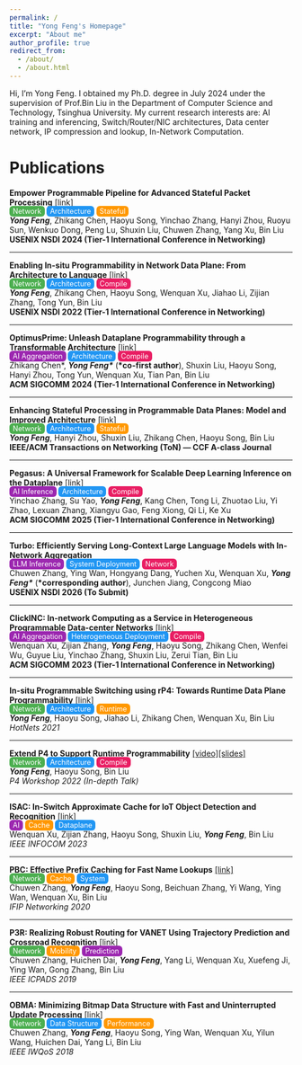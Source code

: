 ```yaml
---
permalink: /
title: "Yong Feng's Homepage"
excerpt: "About me"
author_profile: true
redirect_from: 
  - /about/
  - /about.html
---
```


Hi, I’m Yong Feng. 
I obtained my Ph.D. degree in July 2024 under the supervision of Prof.Bin Liu in the Department of Computer Science and Technology, Tsinghua University.
My current research interests are: AI training and inferencing, Switch/Router/NIC architectures, Data center network, IP compression and lookup, In-Network Computation.

Publications
======

**Empower Programmable Pipeline for Advanced Stateful Packet Processing** [[link]](https://www.usenix.org/conference/nsdi24/presentation/feng-yong)  
<span style="font-size:90%">
<span style="background:#4CAF50; color:white; border-radius:6px; padding:2px 6px;">Network</span>
<span style="background:#2196F3; color:white; border-radius:6px; padding:2px 6px;">Architecture</span>
<span style="background:#FF9800; color:white; border-radius:6px; padding:2px 6px;">Stateful</span>
</span>  
***Yong Feng***, Zhikang Chen, Haoyu Song, Yinchao Zhang, Hanyi Zhou, Ruoyu Sun, Wenkuo Dong, Peng Lu, Shuxin Liu, Chuwen Zhang, Yang Xu, Bin Liu  
**USENIX NSDI 2024 (Tier-1 International Conference in Networking)**

---

**Enabling In-situ Programmability in Network Data Plane: From Architecture to Language** [[link]](https://www.usenix.org/conference/nsdi22/presentation/feng)  
<span style="font-size:90%">
<span style="background:#4CAF50; color:white; border-radius:6px; padding:2px 6px;">Network</span>
<span style="background:#2196F3; color:white; border-radius:6px; padding:2px 6px;">Architecture</span>
<span style="background:#E91E63; color:white; border-radius:6px; padding:2px 6px;">Compile</span>
</span>  
***Yong Feng***, Zhikang Chen, Haoyu Song, Wenquan Xu, Jiahao Li, Zijian Zhang, Tong Yun, Bin Liu  
**USENIX NSDI 2022 (Tier-1 International Conference in Networking)**

---

**OptimusPrime: Unleash Dataplane Programmability through a Transformable Architecture** [[link]](https://dl.acm.org/doi/10.1145/3651890.3672214)  
<span style="font-size:90%">
<span style="background:#9C27B0; color:white; border-radius:6px; padding:2px 6px;">AI Aggregation</span>
<span style="background:#2196F3; color:white; border-radius:6px; padding:2px 6px;">Architecture</span>
<span style="background:#E91E63; color:white; border-radius:6px; padding:2px 6px;">Compile</span>
</span>  
Zhikang Chen\*, ***Yong Feng\**** (**\*co-first author**), Shuxin Liu, Haoyu Song, Hanyi Zhou, Tong Yun, Wenquan Xu, Tian Pan, Bin Liu  
**ACM SIGCOMM 2024 (Tier-1 International Conference in Networking)**

---

**Enhancing Stateful Processing in Programmable Data Planes: Model and Improved Architecture** [[link]](https://ieeexplore.ieee.org/document/10787343)  
<span style="font-size:90%">
<span style="background:#4CAF50; color:white; border-radius:6px; padding:2px 6px;">Network</span>
<span style="background:#2196F3; color:white; border-radius:6px; padding:2px 6px;">Architecture</span>
<span style="background:#FF9800; color:white; border-radius:6px; padding:2px 6px;">Stateful</span>
</span>  
***Yong Feng***, Hanyi Zhou, Shuxin Liu, Zhikang Chen, Haoyu Song, Bin Liu  
**IEEE/ACM Transactions on Networking (ToN) — CCF A-class Journal**

---

**Pegasus: A Universal Framework for Scalable Deep Learning Inference on the Dataplane** [[link]](https://dl.acm.org/doi/10.1145/3718958.3750529)  
<span style="font-size:90%">
<span style="background:#9C27B0; color:white; border-radius:6px; padding:2px 6px;">AI Inference</span>
<span style="background:#2196F3; color:white; border-radius:6px; padding:2px 6px;">Architecture</span>
<span style="background:#E91E63; color:white; border-radius:6px; padding:2px 6px;">Compile</span>
</span>  
Yinchao Zhang, Su Yao, ***Yong Feng***, Kang Chen, Tong Li, Zhuotao Liu, Yi Zhao, Lexuan Zhang, Xiangyu Gao, Feng Xiong, Qi Li, Ke Xu  
**ACM SIGCOMM 2025 (Tier-1 International Conference in Networking)**

---

**Turbo: Efficiently Serving Long-Context Large Language Models with In-Network Aggregation**  
<span style="font-size:90%">
<span style="background:#9C27B0; color:white; border-radius:6px; padding:2px 6px;">LLM Inference</span>
<span style="background:#2196F3; color:white; border-radius:6px; padding:2px 6px;">System Deployment</span>
<span style="background:#E91E63; color:white; border-radius:6px; padding:2px 6px;">Network</span>
</span>  
Chuwen Zhang, Ying Wan, Hongyang Dang, Yuchen Xu, Wenquan Xu, ***Yong Feng\**** (**\*corresponding author**), Junchen Jiang, Congcong Miao  
**USENIX NSDI 2026 (To Submit)**

---

**ClickINC: In-network Computing as a Service in Heterogeneous Programmable Data-center Networks** [[link]](https://www.researchgate.net/publication/373620147_ClickINC_In-network_Computing_as_a_Service_in_Heterogeneous_Programmable_Data-center_Networks)  
<span style="font-size:90%">
<span style="background:#9C27B0; color:white; border-radius:6px; padding:2px 6px;">AI Aggregation</span>
<span style="background:#2196F3; color:white; border-radius:6px; padding:2px 6px;">Heterogeneous Deployment</span>
<span style="background:#E91E63; color:white; border-radius:6px; padding:2px 6px;">Compile</span>
</span>  
Wenquan Xu, Zijian Zhang, ***Yong Feng***, Haoyu Song, Zhikang Chen, Wenfei Wu, Guyue Liu, Yinchao Zhang, Shuxin Liu, Zerui Tian, Bin Liu  
**ACM SIGCOMM 2023 (Tier-1 International Conference in Networking)**

---

**In-situ Programmable Switching using rP4: Towards Runtime Data Plane Programmability** [[link]](https://dl.acm.org/doi/10.1145/3484266.3487367)  
<span style="font-size:90%">
<span style="background:#4CAF50; color:white; border-radius:6px; padding:2px 6px;">Network</span>
<span style="background:#2196F3; color:white; border-radius:6px; padding:2px 6px;">Architecture</span>
<span style="background:#FF9800; color:white; border-radius:6px; padding:2px 6px;">Runtime</span>
</span>  
***Yong Feng***, Haoyu Song, Jiahao Li, Zhikang Chen, Wenquan Xu, Bin Liu  
*HotNets 2021*

---

**Extend P4 to Support Runtime Programmability** [[video]](https://www.youtube.com/watch?v=BiIdCHfH4Sw)[[slides]](https://opennetworking.org/wp-content/uploads/2022/05/Yong-Feng-Final-Slide-Deck.pdf)  
<span style="font-size:90%">
<span style="background:#4CAF50; color:white; border-radius:6px; padding:2px 6px;">Network</span>
<span style="background:#2196F3; color:white; border-radius:6px; padding:2px 6px;">Architecture</span>
<span style="background:#E91E63; color:white; border-radius:6px; padding:2px 6px;">Compile</span>
</span>  
***Yong Feng***, Haoyu Song, Bin Liu  
*P4 Workshop 2022 (In-depth Talk)*

---

**ISAC: In-Switch Approximate Cache for IoT Object Detection and Recognition** [[link]](https://www.researchgate.net/publication/371174202_ISAC_In-Switch_Approximate_Cache_for_IoT_Object_Detection_and_Recognition)  
<span style="font-size:90%">
<span style="background:#9C27B0; color:white; border-radius:6px; padding:2px 6px;">AI</span>
<span style="background:#FF9800; color:white; border-radius:6px; padding:2px 6px;">Cache</span>
<span style="background:#2196F3; color:white; border-radius:6px; padding:2px 6px;">Dataplane</span>
</span>  
Wenquan Xu, Zijian Zhang, Haoyu Song, Shuxin Liu, ***Yong Feng***, Bin Liu  
*IEEE INFOCOM 2023*

---

**PBC: Effective Prefix Caching for Fast Name Lookups** [[link]](https://ieeexplore.ieee.org/document/9142703)  
<span style="font-size:90%">
<span style="background:#4CAF50; color:white; border-radius:6px; padding:2px 6px;">Network</span>
<span style="background:#FF9800; color:white; border-radius:6px; padding:2px 6px;">Cache</span>
<span style="background:#2196F3; color:white; border-radius:6px; padding:2px 6px;">System</span>
</span>  
Chuwen Zhang, ***Yong Feng***, Haoyu Song, Beichuan Zhang, Yi Wang, Ying Wan, Wenquan Xu, Bin Liu  
*IFIP Networking 2020*

---

**P3R: Realizing Robust Routing for VANET Using Trajectory Prediction and Crossroad Recognition** [[link]](https://ieeexplore.ieee.org/document/8975783)  
<span style="font-size:90%">
<span style="background:#4CAF50; color:white; border-radius:6px; padding:2px 6px;">Network</span>
<span style="background:#FF9800; color:white; border-radius:6px; padding:2px 6px;">Mobility</span>
<span style="background:#9C27B0; color:white; border-radius:6px; padding:2px 6px;">Prediction</span>
</span>  
Chuwen Zhang, Huichen Dai, ***Yong Feng***, Yang Li, Wenquan Xu, Xuefeng Ji, Ying Wan, Gong Zhang, Bin Liu  
*IEEE ICPADS 2019*

---

**OBMA: Minimizing Bitmap Data Structure with Fast and Uninterrupted Update Processing** [[link]](https://ieeexplore.ieee.org/document/8624188)  
<span style="font-size:90%">
<span style="background:#4CAF50; color:white; border-radius:6px; padding:2px 6px;">Network</span>
<span style="background:#2196F3; color:white; border-radius:6px; padding:2px 6px;">Data Structure</span>
<span style="background:#FF9800; color:white; border-radius:6px; padding:2px 6px;">Performance</span>
</span>  
Chuwen Zhang, ***Yong Feng***, Haoyu Song, Ying Wan, Wenquan Xu, Yilun Wang, Huichen Dai, Yang Li, Bin Liu  
*IEEE IWQoS 2018*


<!-- This is the front page of a website that is powered by the [academicpages template](https://github.com/academicpages/academicpages.github.io) and hosted on GitHub pages. [GitHub pages](https://pages.github.com) is a free service in which websites are built and hosted from code and data stored in a GitHub repository, automatically updating when a new commit is made to the respository. This template was forked from the [Minimal Mistakes Jekyll Theme](https://mmistakes.github.io/minimal-mistakes/) created by Michael Rose, and then extended to support the kinds of content that academics have: publications, talks, teaching, a portfolio, blog posts, and a dynamically-generated CV. You can fork [this repository](https://github.com/academicpages/academicpages.github.io) right now, modify the configuration and markdown files, add your own PDFs and other content, and have your own site for free, with no ads! An older version of this template powers my own personal website at [stuartgeiger.com](http://stuartgeiger.com), which uses [this Github repository](https://github.com/staeiou/staeiou.github.io).

A data-driven personal website
======
Like many other Jekyll-based GitHub Pages templates, academicpages makes you separate the website's content from its form. The content & metadata of your website are in structured markdown files, while various other files constitute the theme, specifying how to transform that content & metadata into HTML pages. You keep these various markdown (.md), YAML (.yml), HTML, and CSS files in a public GitHub repository. Each time you commit and push an update to the repository, the [GitHub pages](https://pages.github.com/) service creates static HTML pages based on these files, which are hosted on GitHub's servers free of charge.

Many of the features of dynamic content management systems (like Wordpress) can be achieved in this fashion, using a fraction of the computational resources and with far less vulnerability to hacking and DDoSing. You can also modify the theme to your heart's content without touching the content of your site. If you get to a point where you've broken something in Jekyll/HTML/CSS beyond repair, your markdown files describing your talks, publications, etc. are safe. You can rollback the changes or even delete the repository and start over -- just be sure to save the markdown files! Finally, you can also write scripts that process the structured data on the site, such as [this one](https://github.com/academicpages/academicpages.github.io/blob/master/talkmap.ipynb) that analyzes metadata in pages about talks to display [a map of every location you've given a talk](https://academicpages.github.io/talkmap.html).

Getting started
======
1. Register a GitHub account if you don't have one and confirm your e-mail (required!)
1. Fork [this repository](https://github.com/academicpages/academicpages.github.io) by clicking the "fork" button in the top right. 
1. Go to the repository's settings (rightmost item in the tabs that start with "Code", should be below "Unwatch"). Rename the repository "[your GitHub username].github.io", which will also be your website's URL.
1. Set site-wide configuration and create content & metadata (see below -- also see [this set of diffs](http://archive.is/3TPas) showing what files were changed to set up [an example site](https://getorg-testacct.github.io) for a user with the username "getorg-testacct")
1. Upload any files (like PDFs, .zip files, etc.) to the files/ directory. They will appear at https://[your GitHub username].github.io/files/example.pdf.  
1. Check status by going to the repository settings, in the "GitHub pages" section

Site-wide configuration
------
The main configuration file for the site is in the base directory in [_config.yml](https://github.com/academicpages/academicpages.github.io/blob/master/_config.yml), which defines the content in the sidebars and other site-wide features. You will need to replace the default variables with ones about yourself and your site's github repository. The configuration file for the top menu is in [_data/navigation.yml](https://github.com/academicpages/academicpages.github.io/blob/master/_data/navigation.yml). For example, if you don't have a portfolio or blog posts, you can remove those items from that navigation.yml file to remove them from the header. 

Create content & metadata
------
For site content, there is one markdown file for each type of content, which are stored in directories like _publications, _talks, _posts, _teaching, or _pages. For example, each talk is a markdown file in the [_talks directory](https://github.com/academicpages/academicpages.github.io/tree/master/_talks). At the top of each markdown file is structured data in YAML about the talk, which the theme will parse to do lots of cool stuff. The same structured data about a talk is used to generate the list of talks on the [Talks page](https://academicpages.github.io/talks), each [individual page](https://academicpages.github.io/talks/2012-03-01-talk-1) for specific talks, the talks section for the [CV page](https://academicpages.github.io/cv), and the [map of places you've given a talk](https://academicpages.github.io/talkmap.html) (if you run this [python file](https://github.com/academicpages/academicpages.github.io/blob/master/talkmap.py) or [Jupyter notebook](https://github.com/academicpages/academicpages.github.io/blob/master/talkmap.ipynb), which creates the HTML for the map based on the contents of the _talks directory).

**Markdown generator**

I have also created [a set of Jupyter notebooks](https://github.com/academicpages/academicpages.github.io/tree/master/markdown_generator
) that converts a CSV containing structured data about talks or presentations into individual markdown files that will be properly formatted for the academicpages template. The sample CSVs in that directory are the ones I used to create my own personal website at stuartgeiger.com. My usual workflow is that I keep a spreadsheet of my publications and talks, then run the code in these notebooks to generate the markdown files, then commit and push them to the GitHub repository.

How to edit your site's GitHub repository
------
Many people use a git client to create files on their local computer and then push them to GitHub's servers. If you are not familiar with git, you can directly edit these configuration and markdown files directly in the github.com interface. Navigate to a file (like [this one](https://github.com/academicpages/academicpages.github.io/blob/master/_talks/2012-03-01-talk-1.md) and click the pencil icon in the top right of the content preview (to the right of the "Raw | Blame | History" buttons). You can delete a file by clicking the trashcan icon to the right of the pencil icon. You can also create new files or upload files by navigating to a directory and clicking the "Create new file" or "Upload files" buttons. 

Example: editing a markdown file for a talk
![Editing a markdown file for a talk](/images/editing-talk.png)

For more info
------
More info about configuring academicpages can be found in [the guide](https://academicpages.github.io/markdown/). The [guides for the Minimal Mistakes theme](https://mmistakes.github.io/minimal-mistakes/docs/configuration/) (which this theme was forked from) might also be helpful. -->
